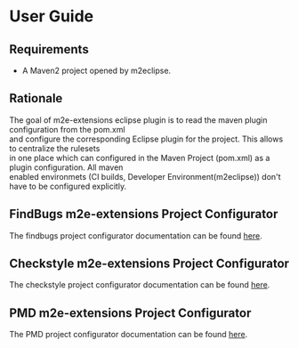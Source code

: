 # User Guide #

## Requirements ##

  * A Maven2 project opened by m2eclipse.

## Rationale ##
<p>
The goal of m2e-extensions eclipse plugin is to read the maven plugin configuration from the pom.xml<br>
and configure the corresponding Eclipse plugin for the project. This allows to centralize the rulesets<br>
in one place which can configured in the Maven Project (pom.xml) as a plugin configuration. All maven<br>
enabled environmets (CI builds, Developer Environment(m2eclipse)) don't have to be configured explicitly.<br>
</p>

## FindBugs m2e-extensions Project Configurator ##

The findbugs project configurator documentation can be found [here](Findbugs.md).

## Checkstyle m2e-extensions Project Configurator ##

The checkstyle project configurator documentation can be found [here](Checkstyle.md).

## PMD m2e-extensions Project Configurator ##

The PMD project configurator documentation can be found [here](pmd.md).
